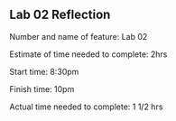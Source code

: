 ## Lab 02 Reflection
Number and name of feature: Lab 02

Estimate of time needed to complete: 2hrs

Start time: 8:30pm

Finish time: 10pm

Actual time needed to complete: 1 1/2 hrs
